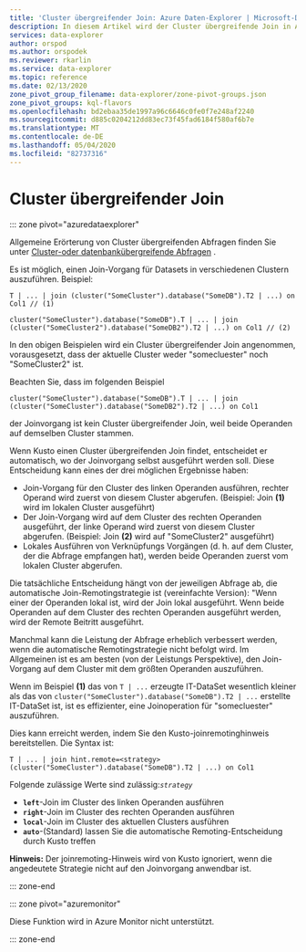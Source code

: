 ```yaml
---
title: 'Cluster übergreifender Join: Azure Daten-Explorer | Microsoft-Dokumentation'
description: In diesem Artikel wird der Cluster übergreifende Join in Azure Daten-Explorer beschrieben.
services: data-explorer
author: orspod
ms.author: orspodek
ms.reviewer: rkarlin
ms.service: data-explorer
ms.topic: reference
ms.date: 02/13/2020
zone_pivot_group_filename: data-explorer/zone-pivot-groups.json
zone_pivot_groups: kql-flavors
ms.openlocfilehash: bd2ebaa35de1997a96c6646c0fe0f7e248af2240
ms.sourcegitcommit: d885c0204212dd83ec73f45fad6184f580af6b7e
ms.translationtype: MT
ms.contentlocale: de-DE
ms.lasthandoff: 05/04/2020
ms.locfileid: "82737316"
---
```

# <a name="cross-cluster-join"></a>Cluster übergreifender Join

::: zone pivot="azuredataexplorer"

Allgemeine Erörterung von Cluster übergreifenden Abfragen finden Sie unter [Cluster-oder datenbankübergreifende Abfragen](cross-cluster-or-database-queries.md) .

Es ist möglich, einen Join-Vorgang für Datasets in verschiedenen Clustern auszuführen. Beispiel: 

```kusto
T | ... | join (cluster("SomeCluster").database("SomeDB").T2 | ...) on Col1 // (1)

cluster("SomeCluster").database("SomeDB").T | ... | join (cluster("SomeCluster2").database("SomeDB2").T2 | ...) on Col1 // (2)
```

In den obigen Beispielen wird ein Cluster übergreifender Join angenommen, vorausgesetzt, dass der aktuelle Cluster weder "somecluester" noch "SomeCluster2" ist.

Beachten Sie, dass im folgenden Beispiel

```kusto
cluster("SomeCluster").database("SomeDB").T | ... | join (cluster("SomeCluster").database("SomeDB2").T2 | ...) on Col1 
```

der Joinvorgang ist kein Cluster übergreifender Join, weil beide Operanden auf demselben Cluster stammen.

Wenn Kusto einen Cluster übergreifenden Join findet, entscheidet er automatisch, wo der Joinvorgang selbst ausgeführt werden soll. Diese Entscheidung kann eines der drei möglichen Ergebnisse haben:
* Join-Vorgang für den Cluster des linken Operanden ausführen, rechter Operand wird zuerst von diesem Cluster abgerufen. (Beispiel: Join **(1)** wird im lokalen Cluster ausgeführt)
* Der Join-Vorgang wird auf dem Cluster des rechten Operanden ausgeführt, der linke Operand wird zuerst von diesem Cluster abgerufen. (Beispiel: Join **(2)** wird auf "SomeCluster2" ausgeführt)
* Lokales Ausführen von Verknüpfungs Vorgängen (d. h. auf dem Cluster, der die Abfrage empfangen hat), werden beide Operanden zuerst vom lokalen Cluster abgerufen.

Die tatsächliche Entscheidung hängt von der jeweiligen Abfrage ab, die automatische Join-Remotingstrategie ist (vereinfachte Version): "Wenn einer der Operanden lokal ist, wird der Join lokal ausgeführt. Wenn beide Operanden auf dem Cluster des rechten Operanden ausgeführt werden, wird der Remote Beitritt ausgeführt.

Manchmal kann die Leistung der Abfrage erheblich verbessert werden, wenn die automatische Remotingstrategie nicht befolgt wird. Im Allgemeinen ist es am besten (von der Leistungs Perspektive), den Join-Vorgang auf dem Cluster mit dem größten Operanden auszuführen.

Wenn im Beispiel **(1)** das von ```T | ...``` erzeugte IT-DataSet wesentlich kleiner als das von ```cluster("SomeCluster").database("SomeDB").T2 | ...``` erstellte IT-DataSet ist, ist es effizienter, eine Joinoperation für "somecluester" auszuführen.

Dies kann erreicht werden, indem Sie den Kusto-joinremotinghinweis bereitstellen. Die Syntax ist:

```kusto
T | ... | join hint.remote=<strategy> (cluster("SomeCluster").database("SomeDB").T2 | ...) on Col1
```

Folgende zulässige Werte sind zulässig:*`strategy`*
* **`left`**-Join im Cluster des linken Operanden ausführen 
* **`right`**-Join im Cluster des rechten Operanden ausführen
* **`local`**-Join im Cluster des aktuellen Clusters ausführen
* **`auto`**-(Standard) lassen Sie die automatische Remoting-Entscheidung durch Kusto treffen

**Hinweis:** Der joinremoting-Hinweis wird von Kusto ignoriert, wenn die angedeutete Strategie nicht auf den Joinvorgang anwendbar ist.

::: zone-end

::: zone pivot="azuremonitor"

Diese Funktion wird in Azure Monitor nicht unterstützt.

::: zone-end
